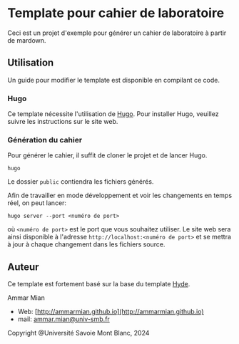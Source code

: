 # Template pour cahier de laboratoire

Ceci est un projet d'exemple pour générer un cahier de laboratoire à partir de mardown.

## Utilisation

Un guide pour modifier le template est disponible en compilant ce code.

### Hugo

Ce template nécessite l'utilisation de [Hugo](https://gohugo.io/). Pour installer Hugo, veuillez suivre les instructions sur le site web.

### Génération du cahier

Pour générer le cahier, il suffit de cloner le projet et de lancer Hugo.
```console
hugo
```
Le dossier `public` contiendra les fichiers générés.

Afin de travailler en mode développement et voir les changements en temps réel, on peut lancer:
```console
hugo server --port <numéro de port>
```
où `<numéro de port>` est le port que vous souhaitez utiliser. Le site web sera ainsi disponible à l'adresse `http://localhost:<numéro de port>` et se mettra à jour à chaque changement dans les fichiers source.


## Auteur

Ce template est fortement basé sur la base du template [Hyde](https://github.com/spf13/hyde).

Ammar Mian
* Web: [http://ammarmian.github.io](http://ammarmian.github.io)
* mail: [ammar.mian@univ-smb.fr](mailto:ammar.mian@univ-smb.fr)

Copyright @Université Savoie Mont Blanc, 2024

